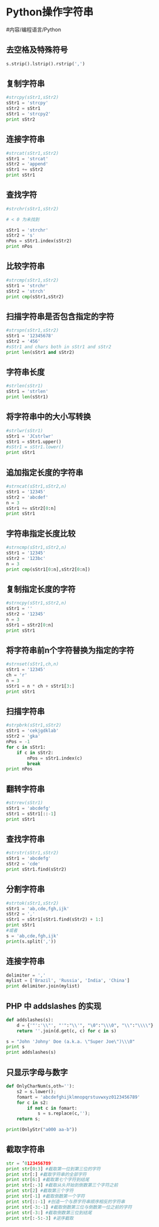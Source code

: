 # Python操作字符串

#内容/编程语言/Python 


## 去空格及特殊符号

```Python
s.strip().lstrip().rstrip(',')
```



## 复制字符串

```Python
#strcpy(sStr1,sStr2)
sStr1 = 'strcpy'
sStr2 = sStr1
sStr1 = 'strcpy2'
print sStr2
```



## 连接字符串

```Python
#strcat(sStr1,sStr2)
sStr1 = 'strcat'
sStr2 = 'append'
sStr1 += sStr2
print sStr1


```

## 查找字符

```Python
#strchr(sStr1,sStr2)

# < 0 为未找到

sStr1 = 'strchr'
sStr2 = 's'
nPos = sStr1.index(sStr2)
print nPos
```



## 比较字符串

```Python
#strcmp(sStr1,sStr2)
sStr1 = 'strchr'
sStr2 = 'strch'
print cmp(sStr1,sStr2)
```



## 扫描字符串是否包含指定的字符

```Python
#strspn(sStr1,sStr2)
sStr1 = '12345678'
sStr2 = '456'
#sStr1 and chars both in sStr1 and sStr2
print len(sStr1 and sStr2)
```



## 字符串长度

```Python
#strlen(sStr1)
sStr1 = 'strlen'
print len(sStr1)
```



## 将字符串中的大小写转换

```Python
#strlwr(sStr1)
sStr1 = 'JCstrlwr'
sStr1 = sStr1.upper()
#sStr1 = sStr1.lower()
print sStr1
```



## 追加指定长度的字符串

```Python
#strncat(sStr1,sStr2,n)
sStr1 = '12345'
sStr2 = 'abcdef'
n = 3
sStr1 += sStr2[0:n]
print sStr1
```

## 字符串指定长度比较

```Python
#strncmp(sStr1,sStr2,n)
sStr1 = '12345'
sStr2 = '123bc'
n = 3
print cmp(sStr1[0:n],sStr2[0:n])
```



## 复制指定长度的字符

```Python
#strncpy(sStr1,sStr2,n)
sStr1 = ''
sStr2 = '12345'
n = 3
sStr1 = sStr2[0:n]
print sStr1
```



## 将字符串前n个字符替换为指定的字符

```Python
#strnset(sStr1,ch,n)
sStr1 = '12345'
ch = 'r'
n = 3
sStr1 = n * ch + sStr1[3:]
print sStr1
```



## 扫描字符串



```Python
#strpbrk(sStr1,sStr2)
sStr1 = 'cekjgdklab'
sStr2 = 'gka'
nPos = -1
for c in sStr1:
    if c in sStr2:
        nPos = sStr1.index(c)
        break
print nPos
```



## 翻转字符串

```Python
#strrev(sStr1)
sStr1 = 'abcdefg'
sStr1 = sStr1[::-1]
print sStr1
```



## 查找字符串

```Python
#strstr(sStr1,sStr2)
sStr1 = 'abcdefg'
sStr2 = 'cde'
print sStr1.find(sStr2)
```



## 分割字符串



```Python
#strtok(sStr1,sStr2)
sStr1 = 'ab,cde,fgh,ijk'
sStr2 = ','
sStr1 = sStr1[sStr1.find(sStr2) + 1:]
print sStr1
#或者
s = 'ab,cde,fgh,ijk'
print(s.split(','))
```



## 连接字符串

```Python
delimiter = ','
mylist = ['Brazil', 'Russia', 'India', 'China']
print delimiter.join(mylist)
```



## PHP 中 addslashes 的实现



```Python
def addslashes(s):
    d = {'"':'\\"', "'":"\\'", "\0":"\\\0", "\\":"\\\\"}
    return ''.join(d.get(c, c) for c in s)

s = "John 'Johny' Doe (a.k.a. \"Super Joe\")\\\0"
print s
print addslashes(s)
```



## 只显示字母与数字



```Python
def OnlyCharNum(s,oth=''):
    s2 = s.lower();
    fomart = 'abcdefghijklmnopqrstuvwxyz0123456789'
    for c in s2:
        if not c in fomart:
            s = s.replace(c,'');
    return s;

print(OnlyStr("a000 aa-b"))
```



## 截取字符串



```Python
str = ’0123456789′  
print str[0:3] #截取第一位到第三位的字符  
print str[:] #截取字符串的全部字符  
print str[6:] #截取第七个字符到结尾  
print str[:-3] #截取从头开始到倒数第三个字符之前  
print str[2] #截取第三个字符  
print str[-1] #截取倒数第一个字符  
print str[::-1] #创造一个与原字符串顺序相反的字符串  
print str[-3:-1] #截取倒数第三位与倒数第一位之前的字符  
print str[-3:] #截取倒数第三位到结尾  
print str[:-5:-3] #逆序截取
```



